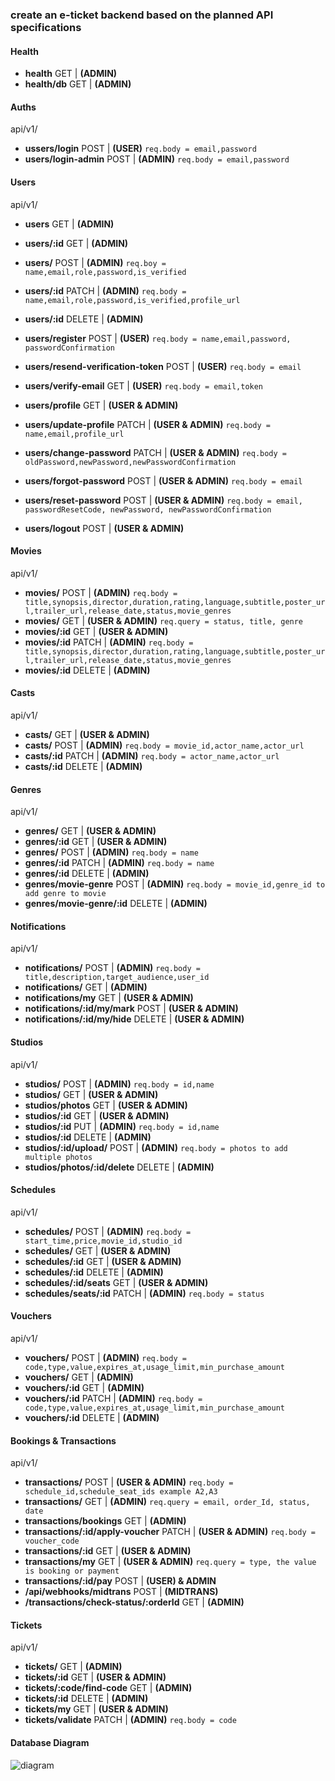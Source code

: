 ### create an e-ticket backend based on the planned API specifications

#### Health

- **health** GET | **(ADMIN)**
- **health/db** GET | **(ADMIN)**

#### Auths
api/v1/
- **ussers/login** POST | **(USER)**
```req.body = email,password```
- **users/login-admin** POST | **(ADMIN)**
```req.body = email,password```

#### Users
api/v1/

- **users** GET | **(ADMIN)**
- **users/:id** GET | **(ADMIN)**
- **users/** POST | **(ADMIN)**
 ```req.boy = name,email,role,password,is_verified ```
- **users/:id** PATCH | **(ADMIN)**
 ```req.body = name,email,role,password,is_verified,profile_url```
- **users/:id** DELETE | **(ADMIN)**

- **users/register** POST | **(USER)**
 ```req.body = name,email,password, passwordConfirmation```
- **users/resend-verification-token** POST | **(USER)**
```req.body = email```
- **users/verify-email** GET | **(USER)**
```req.body = email,token```
- **users/profile** GET | **(USER & ADMIN)**
- **users/update-profile** PATCH | **(USER & ADMIN)**
```req.body = name,email,profile_url```
- **users/change-password** PATCH | **(USER & ADMIN)**
```req.body = oldPassword,newPassword,newPasswordConfirmation```
- **users/forgot-password** POST | **(USER & ADMIN)**
```req.body = email```
- **users/reset-password** POST | **(USER & ADMIN)**
```req.body = email, passwordResetCode, newPassword, newPasswordConfirmation```
- **users/logout** POST | **(USER & ADMIN)**

#### Movies
api/v1/
- **movies/** POST | **(ADMIN)**
 ```req.body = title,synopsis,director,duration,rating,language,subtitle,poster_url,trailer_url,release_date,status,movie_genres```
- **movies/** GET | **(USER & ADMIN)**
 ```req.query = status, title, genre```
- **movies/:id** GET | **(USER & ADMIN)**
- **movies/:id** PATCH | **(ADMIN)**
 ```req.body = title,synopsis,director,duration,rating,language,subtitle,poster_url,trailer_url,release_date,status,movie_genres```
- **movies/:id** DELETE | **(ADMIN)**

#### Casts
api/v1/
- **casts/** GET | **(USER & ADMIN)**
- **casts/** POST | **(ADMIN)**
 ```req.body = movie_id,actor_name,actor_url```
- **casts/:id** PATCH | **(ADMIN)**
 ```req.body = actor_name,actor_url```
- **casts/:id** DELETE | **(ADMIN)**

#### Genres
api/v1/
- **genres/** GET | **(USER & ADMIN)**
- **genres/:id** GET | **(USER & ADMIN)**
- **genres/** POST | **(ADMIN)**
 ```req.body = name```
- **genres/:id** PATCH | **(ADMIN)**
 ```req.body = name```
- **genres/:id** DELETE | **(ADMIN)**
- **genres/movie-genre** POST | **(ADMIN)**
 ```req.body = movie_id,genre_id to add genre to movie```
- **genres/movie-genre/:id** DELETE | **(ADMIN)**

#### Notifications
api/v1/
- **notifications/** POST | **(ADMIN)**
 ```req.body = title,description,target_audience,user_id```
- **notifications/** GET | **(ADMIN)**
- **notifications/my** GET | **(USER & ADMIN)**
- **notifications/:id/my/mark** POST | **(USER & ADMIN)**
- **notifications/:id/my/hide** DELETE | **(USER & ADMIN)**


#### Studios
api/v1/
- **studios/** POST | **(ADMIN)**
 ```req.body = id,name```
- **studios/** GET | **(USER & ADMIN)**
- **studios/photos** GET | **(USER & ADMIN)**
- **studios/:id** GET | **(USER & ADMIN)**
- **studios/:id** PUT | **(ADMIN)**
 ```req.body = id,name```
- **studios/:id** DELETE | **(ADMIN)**
- **studios/:id/upload/** POST | **(ADMIN)**
 ```req.body = photos to add multiple photos```
- **studios/photos/:id/delete** DELETE | **(ADMIN)**


#### Schedules
api/v1/
- **schedules/** POST | **(ADMIN)**
 ```req.body = start_time,price,movie_id,studio_id```
- **schedules/** GET | **(USER & ADMIN)**
- **schedules/:id** GET | **(USER & ADMIN)**
- **schedules/:id** DELETE | **(ADMIN)**
- **schedules/:id/seats** GET | **(USER & ADMIN)**
- **schedules/seats/:id** PATCH | **(ADMIN)**
 ```req.body = status```

 #### Vouchers
api/v1/
- **vouchers/** POST | **(ADMIN)**
 ```req.body = code,type,value,expires_at,usage_limit,min_purchase_amount```
- **vouchers/** GET | **(ADMIN)**
- **vouchers/:id** GET | **(ADMIN)**
- **vouchers/:id** PATCH | **(ADMIN)**
 ```req.body = code,type,value,expires_at,usage_limit,min_purchase_amount```
- **vouchers/:id** DELETE | **(ADMIN)**

#### Bookings & Transactions
api/v1/
- **transactions/** POST | **(USER & ADMIN)**
 ```req.body = schedule_id,schedule_seat_ids example A2,A3```
- **transactions/** GET | **(ADMIN)**
 ```req.query = email, order_Id, status, date ```
- **transactions/bookings** GET | **(ADMIN)**
- **transactions/:id/apply-voucher** PATCH | **(USER & ADMIN)**
 ```req.body = voucher_code```
- **transactions/:id** GET | **(USER & ADMIN)**
- **transactions/my** GET | **(USER & ADMIN)**
 ```req.query = type, the value is booking or payment ```
- **transactions/:id/pay** POST | **(USER) & ADMIN**
- **/api/webhooks/midtrans** POST | **(MIDTRANS)**
- **/transactions/check-status/:orderId** GET | **(ADMIN)**

#### Tickets
api/v1/
- **tickets/** GET | **(ADMIN)**
- **tickets/:id** GET | **(USER & ADMIN)**
- **tickets/:code/find-code** GET | **(ADMIN)**
- **tickets/:id** DELETE | **(ADMIN)**
- **tickets/my** GET | **(USER & ADMIN)**
- **tickets/validate** PATCH | **(ADMIN)**
 ```req.body = code```

#### Database Diagram
![diagram](./public/img/cinema-booking.png)